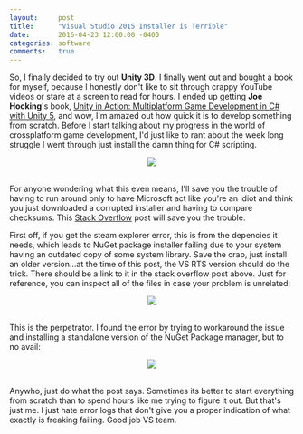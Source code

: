 ```yaml
---
layout:     post
title:      "Visual Studio 2015 Installer is Terrible"
date:       2016-04-23 12:00:00 -0400
categories: software
comments:   true
---
```


So, I finally decided to try out __Unity 3D__. I finally went out and bought a book for myself, because I honestly don't like to sit through crappy YouTube videos or stare at a screen to read for hours. I ended up getting __Joe Hocking__'s book, [Unity in Action: Multiplatform Game Development in C# with Unity 5][unity-book], and wow, I'm amazed out how quick it is to develop something from scratch. Before I start talking about my progress in the world of crossplatform game development, I'd just like to rant about the week long struggle I went through just install the damn thing for C# scripting.

<center>
   <img src="http://blog.sergiomorales.me/images/vs-error.png">
</center> <br>

For anyone wondering what this even means, I'll save you the trouble of having to run around only to have Microsoft act like you're an idiot and think you just downloaded a corrupted installer and having to compare checksums. This [Stack Overflow][stack-overflow] post will save you the trouble.

First off, if you get the steam explorer error, this is from the depencies it needs, which leads to NuGet package installer failing due to your system having an outdated copy of some system library. Save the crap, just install an older version...at the time of this post, the VS RTS version should do the trick. There should be a link to it in the stack overflow post above. Just for reference, you can inspect all of the files in case your problem is unrelated:

<center>
   <img src="http://blog.sergiomorales.me/images/vs-error-logs.png">
</center> <br>

This is the perpetrator. I found the error by trying to workaround the issue and installing a standalone version of the NuGet Package manager, but to no avail:

<center>
   <img src="http://blog.sergiomorales.me/images/vs-error-nuget.png">
</center> <br>

Anywho, just do what the post says. Sometimes its better to start everything from scratch than to spend hours like me trying to figure it out. But that's just me. I just hate error logs that don't give you a proper indication of what exactly is freaking failing. Good job VS team.

[unity-book]: http://www.amazon.com/Unity-Action-Multiplatform-Game-Development/dp/161729232X?ie=UTF8&psc=1&redirect=true&ref_=oh_aui_detailpage_o06_s00

[stack-overflow]: http://stackoverflow.com/questions/34889317/error-installing-visual-studio-2015-enterprise-update-1-with-team-explorer